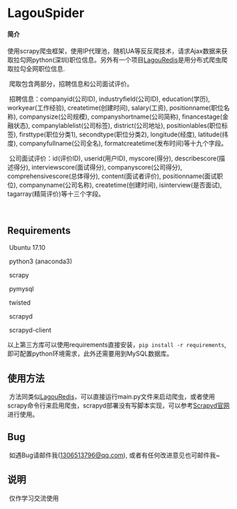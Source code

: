 # LagouSpider
#### 简介

​	使用scrapy爬虫框架，使用IP代理池，随机UA等反反爬技术，请求Ajax数据来获取拉勾网python(深圳)职位信息。另外有一个项目[LagouRedis](https://github.com/Barnettxxf/LagouRedis)是用分布式爬虫爬取拉勾全网职位信息.

​	爬取包含两部分，招聘信息和公司面试评价。

​	招聘信息：companyid(公司ID), industryfield(公司ID), education(学历), workyear(工作经验), createtime(创建时间), salary(工资), positionname(职位名称), companysize(公司规模), companyshortname(公司简称), financestage(金融状态), companylablelist(公司标签), district(公司地址), positionlables(职位标签), firsttype(职位分类1), secondtype(职位分类2), longitude(经度), latitude(纬度), companyfullname(公司全名), formatcreatetime(发布时间)等十九个字段。

​	公司面试评价：id(评价ID), userid(用户ID), myscore(得分), describescore(描述得分), interviewscore(面试得分), companyscore(公司得分), comprehensivescore(总体得分), content(面试者评价), positionname(面试职位), companyname(公司名称), createtime(创建时间), isinterview(是否面试), tagarray(精简评价)等十三个字段。

​	

## Requirements

​	Ubuntu 17.10

​	python3 (anaconda3)

​	scrapy

​	pymysql

​	twisted

​	scrapyd

​	scrapyd-client

​	以上第三方库可以使用requirements直接安装，`pip install -r requirements`, 即可配置python环境需求，此外还需要用到MySQL数据库。



## 使用方法

​	方法同类似[LagouRedis](https://github.com/Barnettxxf/LagouRedis)，可以直接运行main.py文件来启动爬虫，或者使用scrapy命令行来启用爬虫，scrapyd部署没有写脚本实现，可以参考[Scrapyd官网](https://scrapyd.readthedocs.io/en/stable/)进行使用。



## Bug

​	如遇Bug请邮件我(1306513796@qq.com), 或者有任何改进意见也可邮件我~



## 说明

​	仅作学习交流使用

